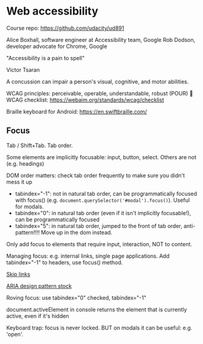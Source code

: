 # Web accessibility

Course repo: https://github.com/udacity/ud891

Alice Boxhall, software engineer at Accessibility team, Google
Rob Dodson, developer advocate for Chrome, Google

"Accessibility is a pain to spell"

Victor Tsaran

A concussion can impair a person's visual, cognitive, and motor abilities.

WCAG principles: perceivable, operable, understandable, robust (POUR)
📖 WCAG checklist: https://webaim.org/standards/wcag/checklist

Braille keyboard for Android: https://en.swiftbraille.com/

## Focus

Tab / Shift+Tab. Tab order.

Some elements are implicitly focusable: input, button, select. Others are not (e.g. headings)

DOM order matters: check tab order frequently to make sure you didn't mess it up

- tabindex="-1": not in natural tab order, can be programmatically focused with focus() (e.g. ```document.querySelector('#modal').focus()```). Useful for modals.
- tabindex="0": in natural tab order (even if it isn't implicitly focusable!), can be programmatically focused
- tabindex="5": in natural tab order, jumped to the front of tab order, anti-pattern!!!! Move up in the dom instead.

Only add focus to elements that require input, interaction, NOT to content.

Managing focus: e.g. internal links, single page applications. Add tabindex="-1" to headers, use focus() method.

[Skip links](http://webaim.org/techniques/skipnav/)

[ARIA design pattern stock](https://www.w3.org/TR/wai-aria-practices-1.1/#radiobutton)

Roving focus: use tabindex="0" checked, tabindex="-1"

document.activeElement in console returns the element that is currently active, even if it's hidden

Keyboard trap: focus is never locked. BUT on modals it can be useful: e.g. 'open'.